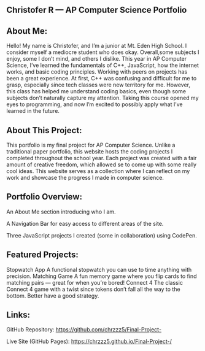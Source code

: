 ## Christofer R — AP Computer Science Portfolio


## About Me:

Hello! My name is Christofer, and I’m a junior at Mt. Eden High School. I consider myself a mediocre student who does okay. Overall,some subjects I enjoy, some I don’t mind, and others I dislike. This year in AP Computer Science, I’ve learned the fundamentals of C++, JavaScript, how the internet works, and basic coding principles. Working with peers on projects has been a great experience.
At first, C++ was confusing and difficult for me to grasp, especially since tech classes were new territory for me. However, this class has helped me understand coding basics, even though some subjects don’t naturally capture my attention. Taking this course opened my eyes to programming, and now I’m excited to possibly apply what I’ve learned in the future.


## About This Project:

This portfolio is my final project for AP Computer Science. Unlike a traditional paper portfolio, this website hosts the coding projects I completed throughout the school year. Each project was created with a fair amount of creative freedom, which allowed se to come up with some really cool ideas. This website serves as a collection where I can reflect on my work and showcase the progress I made in computer science.


## Portfolio Overview:

An About Me section introducing who I am.


A Navigation Bar for easy access to different areas of the site.


Three JavaScript projects I created (some in collaboration) using CodePen.



## Featured Projects:

Stopwatch App
A functional stopwatch you can use to time anything with precision.
Matching Game
A fun memory game where you flip cards to find matching pairs — great for when you’re bored!
Connect 4
The classic Connect 4 game with a twist since tokens don’t fall all the way to the bottom. Better have a good strategy.


## Links:

GitHub Repository: https://github.com/chrzzz5/Final-Project-


Live Site (GitHub Pages): https://chrzzz5.github.io/Final-Project-/
